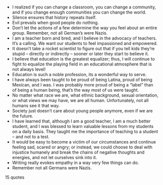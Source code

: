  - I realized if you can change a classroom, you can change a community, and if you change enough communities you can change the world.
 - Silence ensures that history repeats itself.
 - Evil prevails when good people do nothing.
 - Don’t let the actions of a few determine the way you feel about an entire group. Remember, not all German’s were Nazis.
 - I am a teacher born and bred, and I believe in the advocacy of teachers. It’s a calling. We want our students to feel impassioned and empowered.
 - It doesn’t take a rocket scientist to figure out that if you tell kids they’re stupid – directly or indirectly – sooner or later they start to believe it.
 - I believe that education is the greatest equalizer; thus, I will continue to fight to equalize the playing field in an educational atmosphere that is not always level!
 - Education is such a noble profession, its a wonderful way to serve.
 - I have always been taught to be proud of being Latina, proud of being Mexican, and I was. I was probably more proud of being a “label” than of being a human being, that’s the way most of us were taught.
 - No matter what race we are, what ethnic background, sexual orientation, or what views we may have, we are all human. Unfortunately, not all humans see it that way.
 - Society just doesn’t care about young people anymore, even if we are the future.
 - I have learned that, although I am a good teacher, I am a much better student, and I was blessed to learn valuable lessons from my students on a daily basis. They taught me the importance of teaching to a student – and not to a test.
 - It would be easy to become a victim of our circumstances and continue feeling sad, scared or angry; or instead, we could choose to deal with injustice humanely and break the chains of negative thoughts and energies, and not let ourselves sink into it.
 - Writing really evokes empathy in a way very few things can do.
 - Remember not all Germans were Nazis.

15 quotes